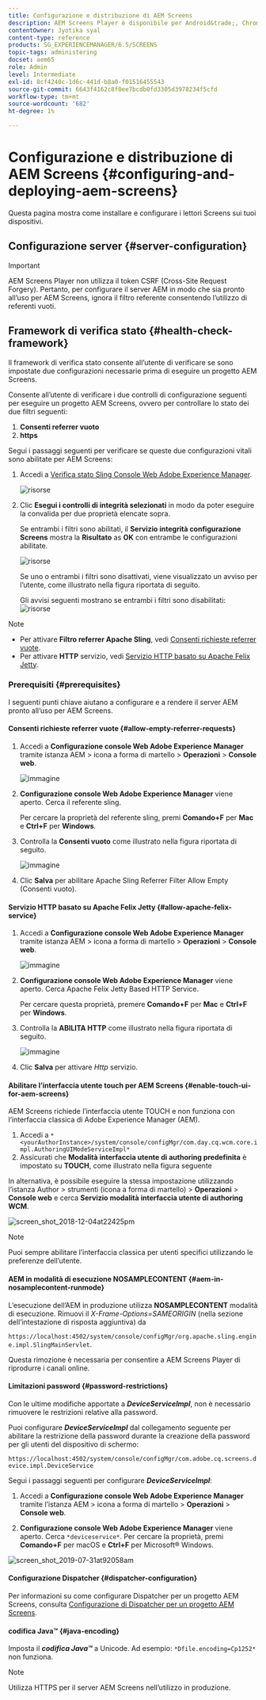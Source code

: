 ```yaml
---
title: Configurazione e distribuzione di AEM Screens
description: AEM Screens Player è disponibile per Android&trade;, Chrome OS, iOS e Windows. Scopri come configurare e distribuire AEM Screens.
contentOwner: Jyotika syal
content-type: reference
products: SG_EXPERIENCEMANAGER/6.5/SCREENS
topic-tags: administering
docset: aem65
role: Admin
level: Intermediate
exl-id: 8cf4240c-1d6c-441d-b8a0-f01516455543
source-git-commit: 6643f4162c8f0ee7bcdb0fd3305d3978234f5cfd
workflow-type: tm+mt
source-wordcount: '682'
ht-degree: 1%

---
```


# Configurazione e distribuzione di AEM Screens {#configuring-and-deploying-aem-screens}

Questa pagina mostra come installare e configurare i lettori Screens sui tuoi dispositivi.

## Configurazione server {#server-configuration}

>[!IMPORTANT]
>
>AEM Screens Player non utilizza il token CSRF (Cross-Site Request Forgery). Pertanto, per configurare il server AEM in modo che sia pronto all’uso per AEM Screens, ignora il filtro referente consentendo l’utilizzo di referenti vuoti.

## Framework di verifica stato {#health-check-framework}

Il framework di verifica stato consente all’utente di verificare se sono impostate due configurazioni necessarie prima di eseguire un progetto AEM Screens.

Consente all’utente di verificare i due controlli di configurazione seguenti per eseguire un progetto AEM Screens, ovvero per controllare lo stato dei due filtri seguenti:

1. **Consenti referrer vuoto**
2. **https**

Segui i passaggi seguenti per verificare se queste due configurazioni vitali sono abilitate per AEM Screens:

1. Accedi a [Verifica stato Sling Console Web Adobe Experience Manager](http://localhost:4502/system/console/healthcheck?tags=screensconfigs&amp;overrideGlobalTimeout=).

   ![risorse](assets/health-check1.png)


2. Clic **Esegui i controlli di integrità selezionati** in modo da poter eseguire la convalida per due proprietà elencate sopra.

   Se entrambi i filtri sono abilitati, il **Servizio integrità configurazione Screens** mostra la **Risultato** as **OK** con entrambe le configurazioni abilitate.

   ![risorse](assets/health-check2.png)

   Se uno o entrambi i filtri sono disattivati, viene visualizzato un avviso per l’utente, come illustrato nella figura riportata di seguito.

   Gli avvisi seguenti mostrano se entrambi i filtri sono disabilitati:
   ![risorse](assets/health-check3.png)

>[!NOTE]
>
>* Per attivare **Filtro referrer Apache Sling**, vedi [Consenti richieste referrer vuote](/help/user-guide/configuring-screens-introduction.md#allow-empty-referrer-requests).
>* Per attivare **HTTP** servizio, vedi [Servizio HTTP basato su Apache Felix Jetty](/help/user-guide/configuring-screens-introduction.md#allow-apache-felix-service).

### Prerequisiti {#prerequisites}

I seguenti punti chiave aiutano a configurare e a rendere il server AEM pronto all’uso per AEM Screens.

#### Consenti richieste referrer vuote {#allow-empty-referrer-requests}

1. Accedi a **Configurazione console Web Adobe Experience Manager** tramite istanza AEM > icona a forma di martello > **Operazioni** > **Console web**.

   ![immagine](assets/config/empty-ref1.png)

1. **Configurazione console Web Adobe Experience Manager** viene aperto. Cerca il referente sling.

   Per cercare la proprietà del referente sling, premi **Comando+F** per **Mac** e **Ctrl+F** per **Windows**.

1. Controlla la **Consenti vuoto** come illustrato nella figura riportata di seguito.

   ![immagine](assets/config/empty-ref2.png)

1. Clic **Salva** per abilitare Apache Sling Referrer Filter Allow Empty (Consenti vuoto).


#### Servizio HTTP basato su Apache Felix Jetty {#allow-apache-felix-service}

1. Accedi a **Configurazione console Web Adobe Experience Manager** tramite istanza AEM > icona a forma di martello > **Operazioni** > **Console web**.

   ![immagine](assets/config/empty-ref1.png)

1. **Configurazione console Web Adobe Experience Manager** viene aperto. Cerca Apache Felix Jetty Based HTTP Service.

   Per cercare questa proprietà, premere **Comando+F** per **Mac** e **Ctrl+F** per **Windows**.

1. Controlla la **ABILITA HTTP** come illustrato nella figura riportata di seguito.

   ![immagine](assets/config/config-1.png)

1. Clic **Salva** per attivare *Http* servizio.

#### Abilitare l’interfaccia utente touch per AEM Screens {#enable-touch-ui-for-aem-screens}

AEM Screens richiede l’interfaccia utente TOUCH e non funziona con l’interfaccia classica di Adobe Experience Manager (AEM).

1. Accedi a `*<yourAuthorInstance>/system/console/configMgr/com.day.cq.wcm.core.impl.AuthoringUIModeServiceImpl*`
1. Assicurati che **Modalità interfaccia utente di authoring predefinita** è impostato su **TOUCH**, come illustrato nella figura seguente

In alternativa, è possibile eseguire la stessa impostazione utilizzando l’istanza Author *>* strumenti (icona a forma di martello) > **Operazioni** > **Console web** e cerca **Servizio modalità interfaccia utente di authoring WCM**.

![screen_shot_2018-12-04at22425pm](assets/screen_shot_2018-12-04at22425pm.png)

>[!NOTE]
>
>Puoi sempre abilitare l’interfaccia classica per utenti specifici utilizzando le preferenze dell’utente.

#### AEM in modalità di esecuzione NOSAMPLECONTENT {#aem-in-nosamplecontent-runmode}

L’esecuzione dell’AEM in produzione utilizza **NOSAMPLECONTENT** modalità di esecuzione. Rimuovi il *X-Frame-Options=SAMEORIGIN* (nella sezione dell’intestazione di risposta aggiuntiva) da

`https://localhost:4502/system/console/configMgr/org.apache.sling.engine.impl.SlingMainServlet`.

Questa rimozione è necessaria per consentire a AEM Screens Player di riprodurre i canali online.

#### Limitazioni password {#password-restrictions}

Con le ultime modifiche apportate a ***DeviceServiceImpl***, non è necessario rimuovere le restrizioni relative alla password.

Puoi configurare ***DeviceServiceImpl*** dal collegamento seguente per abilitare la restrizione della password durante la creazione della password per gli utenti del dispositivo di schermo:

`https://localhost:4502/system/console/configMgr/com.adobe.cq.screens.device.impl.DeviceService`

Segui i passaggi seguenti per configurare ***DeviceServiceImpl***:

1. Accedi a **Configurazione console Web Adobe Experience Manager** tramite l’istanza AEM > icona a forma di martello > **Operazioni** > **Console web**.

1. **Configurazione console Web Adobe Experience Manager** viene aperto. Cerca `*deviceservice*`. Per cercare la proprietà, premi **Comando+F** per macOS e **Ctrl+F** per Microsoft® Windows.

![screen_shot_2019-07-31at92058am](assets/screen_shot_2019-07-31at92058am.png)

#### Configurazione Dispatcher {#dispatcher-configuration}

Per informazioni su come configurare Dispatcher per un progetto AEM Screens, consulta [Configurazione di Dispatcher per un progetto AEM Screens](dispatcher-configurations-aem-screens.md).

#### codifica Java™ {#java-encoding}

Imposta il ***codifica Java™*** a Unicode. Ad esempio: `*Dfile.encoding=Cp1252*` non funziona.

>[!NOTE]
>
>Utilizza HTTPS per il server AEM Screens nell’utilizzo in produzione.
